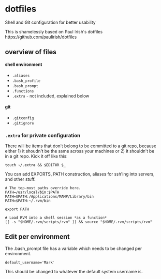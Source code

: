 # dotfiles
Shell and Git configuration for better usability

This is shamelessly based on Paul Irish's dotfiles https://github.com/paulirish/dotfiles

## overview of files

#### shell environment
* `.aliases`
* `.bash_profile`
* `.bash_prompt`
* `.functions`
* `.extra` - not included, explained below

#### git
* `.gitconfig`
* `.gitignore`

### `.extra` for private configuration

There will be items that don't belong to be committed to a git repo, because either 1) it shoudn't be the same across your machines or 2) it shouldn't be in a git repo. Kick it off like this:

`touch ~/.extra && $EDITOR $_` 

You can add EXPORTS, PATH construction, aliases for ssh'ing into servers, and other stuff.

```shell
# The top-most paths override here.
PATH=/usr/local/bin:$PATH
PATH=$PATH:/Applications/MAMP/Library/bin
PATH=$PATH:~/.rvm/bin

export PATH

# Load RVM into a shell session *as a function*
[[ -s "$HOME/.rvm/scripts/rvm" ]] && source "$HOME/.rvm/scripts/rvm" 
```

## Edit per environment
The .bash_prompt file has a variable which needs to be changed per environment.

`default_username='Mark'`

This should be changed to whatever the default system username is.
